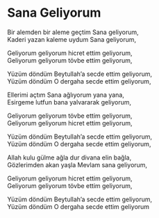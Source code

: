 # Sana Geliyorum

Bir alemden bir aleme geçtim Sana geliyorum,  
Kaderi yazan kaleme uydum Sana geliyorum,  

Geliyorum geliyorum hicret ettim geliyorum,  
Geliyorum geliyorum tövbe ettim geliyorum,  

Yüzüm döndüm Beytullah’a secde ettim geliyorum,  
Yüzüm döndüm O dergaha secde ettim geliyorum,  

Ellerimi açtım Sana ağlıyorum yana yana,  
Esirgeme lutfun bana yalvararak geliyorum,  

Geliyorum geliyorum tövbe ettim geliyorum,  
Geliyorum geliyorum hicret ettim geliyorum,  

Yüzüm döndüm Beytullah’a secde ettim geliyorum,  
Yüzüm döndüm O dergaha secde ettim geliyorum,  

Allah kulu gülme ağla dur divana elin bağla,  
Gözlerimden akan yaşla Mevlam sana geliyorum,  

Geliyorum geliyorum hicret ettim geliyorum,  
Geliyorum geliyorum tövbe ettim geliyorum,  

Yüzüm döndüm Beytullah’a secde ettim geliyorum,  
Yüzüm döndüm O dergaha secde ettim geliyorum  

